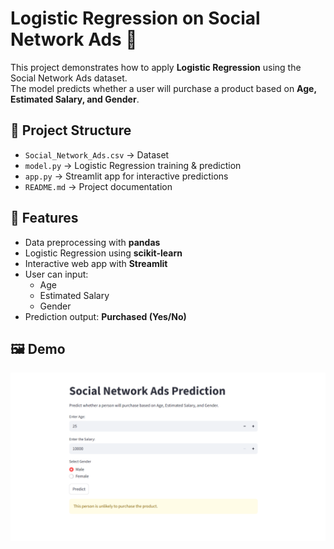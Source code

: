 # Logistic Regression on Social Network Ads 🎯

This project demonstrates how to apply **Logistic Regression** using the Social Network Ads dataset.  
The model predicts whether a user will purchase a product based on **Age, Estimated Salary, and Gender**.

## 📂 Project Structure
- `Social_Network_Ads.csv` → Dataset
- `model.py` → Logistic Regression training & prediction
- `app.py` → Streamlit app for interactive predictions
- `README.md` → Project documentation

## 🚀 Features
- Data preprocessing with **pandas**
- Logistic Regression using **scikit-learn**
- Interactive web app with **Streamlit**
- User can input:
  - Age  
  - Estimated Salary  
  - Gender  
- Prediction output: **Purchased (Yes/No)**

## 🖼️ Demo
![App Screenshot](image_output.png)




